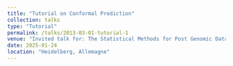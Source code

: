```yaml
---
title: "Tutorial on Conformal Prediction"
collection: talks
type: "Tutorial"
permalink: /talks/2013-03-01-tutorial-1
venue: "Invited talk for: The Statistical Methods for Post Genomic Data"
date: 2025-01-24
location: "Heidelberg, Allemagne"
---
```

